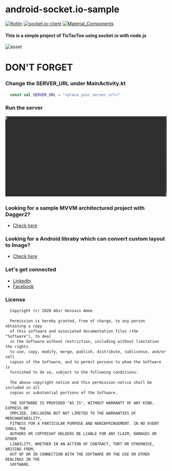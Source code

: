 # android-socket.io-sample
[![Kotlin](https://img.shields.io/badge/kotlin-1.3.72-brightgreen)](https://kotlinlang.org/)
[![socket.io-client](https://img.shields.io/badge/socket.io_client-1.0.0-orange)](https://github.com/abiramee/android-socket.io-sample)
[![Material_Components](https://img.shields.io/badge/Material_Components-1.2.0-darkblue)](https://github.com/material-components/material-components-android)

#### This is a simple project of TicTacToe using socket.io with node.js

![asset](screenshots/tictoctoe.gif)

# DON'T FORGET
### Change the SERVER_URL under MainActivity.kt
  ```kotlin
    const val SERVER_URL = "<place your server url>"
  ```
### Run the server
![asset](screenshots/terminal.gif)

### Looking for a sample MVVM architectured project with Dagger2?
- [Check here](https://github.com/abiramee/mvvm-rxkotlin-sample-code)

### Looking for a Android libraby which can convert custom layout to Image?
- [Check here](https://github.com/abiramee/ImageFromLayout)

### Let's get connected
- [LinkedIn](https://www.linkedin.com/in/abiramee/)
- [Facebook](http://facebook.com/hossain.amee)

### License
```
  Copyright (c) 2020 Abir Hossain Amee

  Permission is hereby granted, free of charge, to any person obtaining a copy
  of this software and associated documentation files (the "Software"), to deal
  in the Software without restriction, including without limitation the rights
  to use, copy, modify, merge, publish, distribute, sublicense, and/or sell
  copies of the Software, and to permit persons to whom the Software is
  furnished to do so, subject to the following conditions:

  The above copyright notice and this permission notice shall be included in all
  copies or substantial portions of the Software.

  THE SOFTWARE IS PROVIDED "AS IS", WITHOUT WARRANTY OF ANY KIND, EXPRESS OR
  IMPLIED, INCLUDING BUT NOT LIMITED TO THE WARRANTIES OF MERCHANTABILITY,
  FITNESS FOR A PARTICULAR PURPOSE AND NONINFRINGEMENT. IN NO EVENT SHALL THE
  AUTHORS OR COPYRIGHT HOLDERS BE LIABLE FOR ANY CLAIM, DAMAGES OR OTHER
  LIABILITY, WHETHER IN AN ACTION OF CONTRACT, TORT OR OTHERWISE, ARISING FROM,
  OUT OF OR IN CONNECTION WITH THE SOFTWARE OR THE USE OR OTHER DEALINGS IN THE
  SOFTWARE.

 ```

